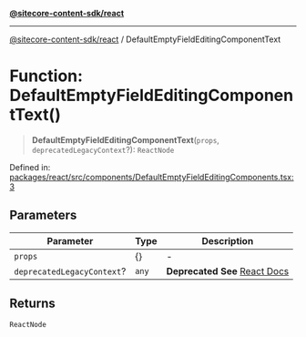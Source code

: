 [**@sitecore-content-sdk/react**](../README.md)

***

[@sitecore-content-sdk/react](../README.md) / DefaultEmptyFieldEditingComponentText

# Function: DefaultEmptyFieldEditingComponentText()

> **DefaultEmptyFieldEditingComponentText**(`props`, `deprecatedLegacyContext`?): `ReactNode`

Defined in: [packages/react/src/components/DefaultEmptyFieldEditingComponents.tsx:3](https://github.com/Sitecore/content-sdk/blob/0f8983961033e3434ebcac616164ddf8d484be81/packages/react/src/components/DefaultEmptyFieldEditingComponents.tsx#L3)

## Parameters

| Parameter | Type | Description |
| ------ | ------ | ------ |
| `props` | \{\} | - |
| `deprecatedLegacyContext`? | `any` | **Deprecated** **See** [React Docs](https://legacy.reactjs.org/docs/legacy-context.html#referencing-context-in-lifecycle-methods) |

## Returns

`ReactNode`
